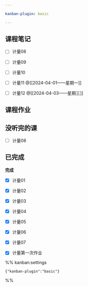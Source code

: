 ```yaml
---

kanban-plugin: basic

---
```


## 课程笔记

- [ ] 计量08
- [ ] 计量09
- [ ] 计量10
- [ ] 计量11 @[[2024-04-01——星期一]]
- [ ] 计量12 @[[2024-04-03——星期三]]


## 课程作业



## 没听完的课

- [ ] 计量08


## 已完成

**完成**
- [x] 计量01
- [x] 计量02
- [x] 计量03
- [x] 计量04
- [x] 计量05
- [x] 计量06
- [x] 计量07
- [x] 计量第一次作业




%% kanban:settings
```
{"kanban-plugin":"basic"}
```
%%